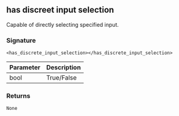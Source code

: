 ## has discreet input selection

Capable of directly selecting specified input.


### Signature

`<has_discrete_input_selection></has_discrete_input_selection>`


| Parameter | Description |
| --- | --- |
| bool | True/False |


### Returns

`None`